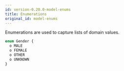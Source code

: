 ```yaml
---
id: version-0.20.0-model-enums
title: Enumerations
original_id: model-enums
---
```


Enumerations are used to capture lists of domain values.

```js
enum Gender {
  o MALE
  o FEMALE
  o OTHER
  o UNKNOWN
}
```

